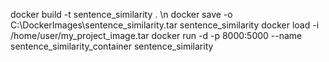 docker build -t sentence_similarity . \n
docker save -o C:\DockerImages\sentence_similarity.tar sentence_similarity
docker load -i /home/user/my_project_image.tar
docker run -d -p 8000:5000 --name sentence_similarity_container sentence_similarity
